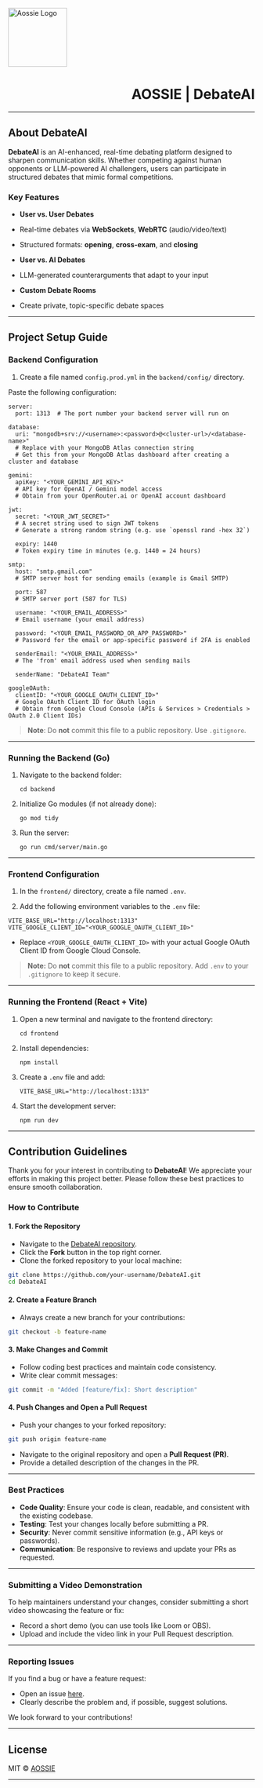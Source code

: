 <p align="left">
  <img src="https://encrypted-tbn0.gstatic.com/images?q=tbn:ANd9GcRpPlI1P7SK3pemg67VMPbvNzxYyk0UtlmJiQ&s" alt="Aossie Logo" height="120"/>
</p>

<h1 align="right">
  <b>AOSSIE | DebateAI</b>
</h1>

---

##  About DebateAI

**DebateAI** is an AI-enhanced, real-time debating platform designed to sharpen communication skills. Whether competing against human opponents or LLM-powered AI challengers, users can participate in structured debates that mimic formal competitions.

###  Key Features

-  **User vs. User Debates**
  - Real-time debates via **WebSockets**, **WebRTC** (audio/video/text)
  - Structured formats: **opening**, **cross-exam**, and **closing**
  
-  **User vs. AI Debates**
  - LLM-generated counterarguments that adapt to your input

-  **Custom Debate Rooms**
  - Create private, topic-specific debate spaces

---

##  Project Setup Guide

###  Backend Configuration

1. Create a file named `config.prod.yml` in the `backend/config/` directory.

Paste the following configuration:
```
server:
  port: 1313  # The port number your backend server will run on

database:
  uri: "mongodb+srv://<username>:<password>@<cluster-url>/<database-name>"  
  # Replace with your MongoDB Atlas connection string
  # Get this from your MongoDB Atlas dashboard after creating a cluster and database

gemini:
  apiKey: "<YOUR_GEMINI_API_KEY>"
  # API key for OpenAI / Gemini model access
  # Obtain from your OpenRouter.ai or OpenAI account dashboard

jwt:
  secret: "<YOUR_JWT_SECRET>"
  # A secret string used to sign JWT tokens
  # Generate a strong random string (e.g. use `openssl rand -hex 32`)

  expiry: 1440  
  # Token expiry time in minutes (e.g. 1440 = 24 hours)

smtp:
  host: "smtp.gmail.com"  
  # SMTP server host for sending emails (example is Gmail SMTP)

  port: 587  
  # SMTP server port (587 for TLS)

  username: "<YOUR_EMAIL_ADDRESS>"  
  # Email username (your email address)

  password: "<YOUR_EMAIL_PASSWORD_OR_APP_PASSWORD>"  
  # Password for the email or app-specific password if 2FA is enabled

  senderEmail: "<YOUR_EMAIL_ADDRESS>"  
  # The 'from' email address used when sending mails

  senderName: "DebateAI Team"  

googleOAuth:
  clientID: "<YOUR_GOOGLE_OAUTH_CLIENT_ID>"  
  # Google OAuth Client ID for OAuth login
  # Obtain from Google Cloud Console (APIs & Services > Credentials > OAuth 2.0 Client IDs)
```

>  **Note**: Do **not** commit this file to a public repository. Use `.gitignore`.

---

###  Running the Backend (Go)

1. Navigate to the backend folder:
   ```
   cd backend
   ```

2. Initialize Go modules (if not already done):
   ```
   go mod tidy
   ```

3. Run the server:
   ```
   go run cmd/server/main.go
   ```

---

### Frontend Configuration

1. In the `frontend/` directory, create a file named `.env`.

2. Add the following environment variables to the `.env` file:

```
VITE_BASE_URL="http://localhost:1313"
VITE_GOOGLE_CLIENT_ID="<YOUR_GOOGLE_OAUTH_CLIENT_ID>"
```

- Replace `<YOUR_GOOGLE_OAUTH_CLIENT_ID>` with your actual Google OAuth Client ID from Google Cloud Console.

> **Note:** Do **not** commit this file to a public repository. Add `.env` to your `.gitignore` to keep it secure.

---

###  Running the Frontend (React + Vite)

1. Open a new terminal and navigate to the frontend directory:
   ```
   cd frontend
   ```

2. Install dependencies:
   ```
   npm install
   ```

3. Create a `.env` file and add:
   ```
   VITE_BASE_URL="http://localhost:1313"
   ```

4. Start the development server:
   ```
   npm run dev
   ```
---

##  Contribution Guidelines

Thank you for your interest in contributing to **DebateAI**! We appreciate your efforts in making this project better. Please follow these best practices to ensure smooth collaboration.

###  How to Contribute

#### 1. Fork the Repository
- Navigate to the [DebateAI repository](https://github.com/AOSSIE-Org/DebateAI).
- Click the **Fork** button in the top right corner.
- Clone the forked repository to your local machine:
```sh
git clone https://github.com/your-username/DebateAI.git
cd DebateAI
```

#### 2. Create a Feature Branch
- Always create a new branch for your contributions:
```sh
git checkout -b feature-name
```

#### 3. Make Changes and Commit
- Follow coding best practices and maintain code consistency.
- Write clear commit messages:
```sh
git commit -m "Added [feature/fix]: Short description"
```

#### 4. Push Changes and Open a Pull Request
- Push your changes to your forked repository:
```sh
git push origin feature-name
```
- Navigate to the original repository and open a **Pull Request (PR)**.
- Provide a detailed description of the changes in the PR.

---

###  Best Practices

- **Code Quality**: Ensure your code is clean, readable, and consistent with the existing codebase.
- **Testing**: Test your changes locally before submitting a PR.
- **Security**: Never commit sensitive information (e.g., API keys or passwords).
- **Communication**: Be responsive to reviews and update your PRs as requested.

---

###  Submitting a Video Demonstration

To help maintainers understand your changes, consider submitting a short video showcasing the feature or fix:
- Record a short demo (you can use tools like Loom or OBS).
- Upload and include the video link in your Pull Request description.

---

###  Reporting Issues

If you find a bug or have a feature request:
- Open an issue [here](https://github.com/AOSSIE-Org/DebateAI/issues).
- Clearly describe the problem and, if possible, suggest solutions.

We look forward to your contributions! 

---

##  License

MIT © [AOSSIE](https://aossie.org)

---
